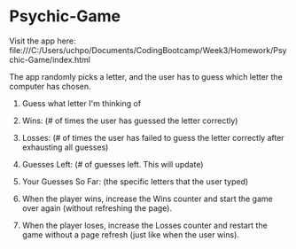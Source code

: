 # Psychic-Game

Visit the app here: file:///C:/Users/uchpo/Documents/CodingBootcamp/Week3/Homework/Psychic-Game/index.html

The app randomly picks a letter, and the user has to guess which letter the computer has chosen.

1. Guess what letter I'm thinking of

2. Wins: (# of times the user has guessed the letter correctly)

3. Losses: (# of times the user has failed to guess the letter correctly after exhausting all guesses)

4. Guesses Left: (# of guesses left. This will update)

5. Your Guesses So Far: (the specific letters that the user typed)

6. When the player wins, increase the Wins counter and start the game over again (without refreshing the page).

7. When the player loses, increase the Losses counter and restart the game without a page refresh (just like when the user wins).
